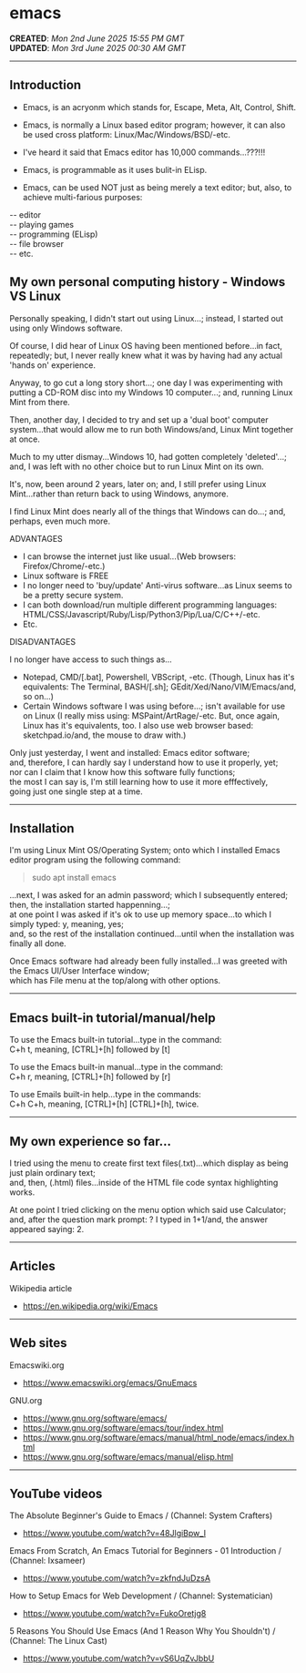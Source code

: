 # emacs

**CREATED**: *Mon 2nd June 2025 15:55 PM GMT*  
**UPDATED**: *Mon 3rd June 2025 00:30 AM GMT*  

-----

## Introduction

- Emacs, is an acryonm which stands for, Escape, Meta, Alt, Control, Shift.  

- Emacs, is normally a Linux based editor program; however, it can also be used cross platform: Linux/Mac/Windows/BSD/-etc.  

- I've heard it said that Emacs editor has 10,000 commands...???!!!  

- Emacs, is programmable as it uses bulit-in ELisp.

- Emacs, can be used NOT just as being merely a text editor; but, also, to achieve multi-farious purposes:  

-- editor  
-- playing games  
-- programming (ELisp)  
-- file browser  
-- etc.  

## My own personal computing history - Windows VS Linux  

Personally speaking, I didn't start out using Linux...; instead, I started out using only Windows software.  

Of course, I did hear of Linux OS having been mentioned before...in fact, repeatedly; but, I never really knew what it was by having had any actual 'hands on' experience.

Anyway, to go cut a long story short...; one day I was experimenting with putting a CD-ROM disc into my Windows 10 computer...; and, running Linux Mint from there.

Then, another day, I decided to try and set up a 'dual boot' computer system...that would allow me to run both Windows/and, Linux Mint together at once. 

Much to my utter dismay...Windows 10, had gotten completely 'deleted'...; and, I was left with no other choice but to run Linux Mint on its own.

It's, now, been around 2 years, later on; and, I still prefer using Linux Mint...rather than return back to using Windows, anymore.

I find Linux Mint does nearly all of the things that Windows can do...; and, perhaps, even much more.

ADVANTAGES  

- I can browse the internet just like usual...(Web browsers: Firefox/Chrome/-etc.)       
- Linux software is FREE  
- I no longer need to 'buy/update' Anti-virus software...as Linux seems to be a pretty secure system.  
- I can both download/run multiple different programming languages: HTML/CSS/Javascript/Ruby/Lisp/Python3/Pip/Lua/C/C++/-etc.    
- Etc.  

DISADVANTAGES  

I no longer have access to such things as...  
- Notepad, CMD/[.bat], Powershell, VBScript, -etc. (Though, Linux has it's equivalents: The Terminal, BASH/[.sh]; GEdit/Xed/Nano/VIM/Emacs/and, so on...)   
- Certain Windows software I was using before...; isn't available for use on Linux (I really miss using: MSPaint/ArtRage/-etc. But, once again, Linux has it's equivalents, too. I also use web browser based: sketchpad.io/and, the mouse to draw with.)              

Only just yesterday, I went and installed: Emacs editor software;    
and, therefore, I can hardly say I understand how to use it properly, yet;       
nor can I claim that I know how this software fully functions;  
the most I can say is, I'm still learning how to use it more efffectively,   
going just one single step at a time.     

-----

## Installation

I'm using Linux Mint OS/Operating System; onto which I installed Emacs editor program using the following command:

> sudo apt install emacs

...next, I was asked for an admin password; which I subsequently entered;   
then, the installation started happenning...;  
at one point I was asked if it's ok to use up memory space...to which I simply typed: y, meaning, yes;  
and, so the rest of the installation continued...until when the installation was finally all done.  

Once Emacs software had already been fully installed...I was greeted with the Emacs UI/User Interface window;  
which has File menu at the top/along with other options.  

-----

## Emacs built-in tutorial/manual/help

To use the Emacs built-in tutorial...type in the command:  
C+h t, meaning, [CTRL]+[h] followed by [t]

To use the Emacs built-in manual...type in the command:  
C+h r, meaning, [CTRL]+[h] followed by [r]

To use Emails built-in help...type in the commands:  
C+h C+h, meaning, [CTRL]+[h] [CTRL]+[h], twice.

-----

## My own experience so far...

I tried using the menu to create first text files(.txt)...which display as being just plain ordinary text;      
and, then, (.html) files...inside of the HTML file code syntax highlighting works.  

At one point I tried clicking on the menu option which said use Calculator;  
and, after the question mark prompt: ? I typed in 1+1/and, the answer appeared saying: 2.  

-----

## Articles

Wikipedia article  
- https://en.wikipedia.org/wiki/Emacs  

-----

## Web sites

Emacswiki.org  
- https://www.emacswiki.org/emacs/GnuEmacs  

GNU.org  
- https://www.gnu.org/software/emacs/  
- https://www.gnu.org/software/emacs/tour/index.html
- https://www.gnu.org/software/emacs/manual/html_node/emacs/index.html  
- https://www.gnu.org/software/emacs/manual/elisp.html

-----

## YouTube videos

The Absolute Beginner's Guide to Emacs / (Channel: System Crafters)  
- https://www.youtube.com/watch?v=48JlgiBpw_I

Emacs From Scratch, An Emacs Tutorial for Beginners - 01 Introduction / (Channel: Ixsameer)  
- https://www.youtube.com/watch?v=zkfndJuDzsA

How to Setup Emacs for Web Development / (Channel: Systematician)  
- https://www.youtube.com/watch?v=FukoOretjg8  

5 Reasons You Should Use Emacs (And 1 Reason Why You Shouldn't) / (Channel: The Linux Cast)  
- https://www.youtube.com/watch?v=vS6UqZvJbbU  
  
